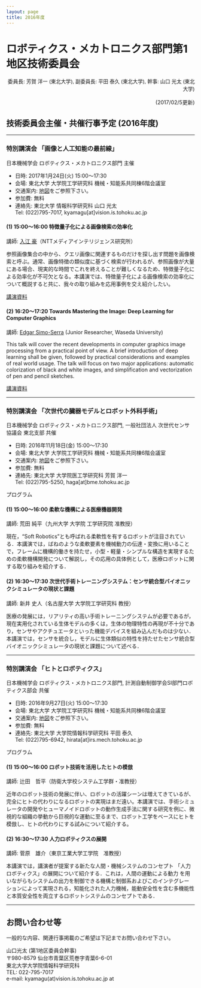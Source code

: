 ```yaml
---
layout: page
title: 2016年度
---
```

<h1><a name="TOC-1-"></a>ロボティクス・メカトロニクス部門第1地区技術委員会</h1>
<p style="text-align:right">委員長: <span style="font-size:13.3333px;line-height:1.5;background-color:transparent">芳賀 洋一</span><span style="line-height:1.5;font-size:10pt;background-color:transparent"> (東北大学), 副委員長: </span><span style="font-size:13.3333px;line-height:1.5;background-color:transparent">平田 泰久</span><span style="line-height:1.5;font-size:10pt;background-color:transparent"> (東北大学), 幹事: 山口 光太 (東北大学) </span></p>
<p style="text-align:right">
(2017/02/5更新)</p>
<h2><a name="TOC-2016-"></a>技術委員会主催・共催行事予定 (2016年度)</h2>
<hr/>
<h3><a name="TOC--"></a>特別講演会 「画像と人工知能の最前線」</h3>
<div>日本機械学会 ロボティクス・メカトロニクス部門 主催</div>
<ul><li>日時: 2017年1月24日(火) 15:00～17:30</li>
	<li>会場: 東北大学 大学院工学研究科 機械・知能系共同棟6階会議室</li>
	<li>交通案内: <a href="https://web.archive.org/web/20201027011205/http://www.eng.tohoku.ac.jp/map/?menu=campus&amp;area=a01&amp;build=15" target="_blank" rel="nofollow">地図</a>をご参照下さい。</li>
	<li>参加費: 無料</li>
	<li>連絡先: 東北大学 情報科学研究科 山口 光太<br/>
	Tel: (022)795-7017, kyamagu[at]vision.is.tohoku.ac.jp</li>
</ul>
	<h4><a name="TOC-1-15:00-16:00-"></a>(1) 15:00～16:00 特徴量子化による画像検索の効率化</h4>
	<div>講師: <a href="https://web.archive.org/web/20201027011205/http://www.ntt-labs.jp/saiyo/people/updown/ud02.html" target="_blank" rel="nofollow">入江 豪</a>（NTTメディアインテリジェンス研究所）</div>
	<p>参照画像集合の中から、クエリ画像に関連するものだけを探し出す問題を画像検索と呼ぶ。通常、画像特徴の類似度に基づく検索が行われるが、参照画像が大量にある場合、現実的な時間でこれを終えることが難しくなるため、特徴量子化による効率化が不可欠となる。本講演では、特徴量子化による画像検索の効率化について概説すると共に、我々の取り組みを応用事例を交え紹介したい。</p>
	<p><a href="https://web.archive.org/web/20201027011205/https://docs.google.com/viewer?a=v&amp;pid=sites&amp;srcid=ZGVmYXVsdGRvbWFpbnxyb2JvbWVjaDAyfGd4OjExN2U4NGZlYjdlOWNhNTE" target="_blank">講演資料</a></p>
	<h4><a name="TOC-2-16:20-17:20-Towards-Mastering-the-Image:-Deep-Learning-for-Computer-Graphics"></a>(2) 16:20～17:20 Towards Mastering the Image: Deep Learning for Computer Graphics</h4>
	<div>講師: <a href="https://web.archive.org/web/20201027011205/http://hi.cs.waseda.ac.jp/~esimo/" target="_blank" rel="nofollow">Edgar Simo-Serra</a> (Junior Researcher, Waseda University)</div>
	<p>This talk will cover the recent developments in computer graphics image processing from a practical point of view. A brief introduction of deep learning shall be given, followed by practical considerations and examples of real world usage. The talk will focus on two major applications: automatic colorization of black and white images, and simplification and vectorization of pen and pencil sketches.</p>
	<p><a href="https://web.archive.org/web/20201027011205/http://hi.cs.waseda.ac.jp/~esimo/files/slides_tohoku2017.pdf" target="_blank" rel="nofollow">講演資料</a></p>
	<hr/>
	<h3><a name="TOC--1"></a>特別講演会 「次世代の臓器モデルとロボット外科手術」</h3>
	<div>日本機械学会 ロボティクス・メカトロニクス部門, 一般社団法人 次世代センサ協議会 東北支部 共催</div>
	<ul><li>日時: 2016年11月18日(金) 15:00～17:30</li>
		<li>会場: 東北大学 大学院工学研究科 機械・知能系共同棟6階会議室</li>
		<li>交通案内: <a href="https://web.archive.org/web/20201027011205/http://www.eng.tohoku.ac.jp/map/?menu=campus&amp;area=a01&amp;build=15" target="_blank" rel="nofollow">地図</a>をご参照下さい。</li>
		<li>参加費: 無料</li>
		<li>連絡先: 東北大学 大学院医工学研究科 芳賀 洋一<br/>
		Tel: (022)795-5250, haga[at]bme.tohoku.ac.jp</li>
	</ul>
	<p>プログラム</p>
	<h4><a name="TOC-1-15:00-16:00-1"></a>(1) 15:00～16:00 柔軟な機構による医療機器開発</h4>
	<div>講師: 荒田 純平（九州大学 大学院 工学研究院 准教授）</div>
	<p>現在，“Soft Robotics”とも呼ばれる柔軟性を有するロボットが注目されている．本講演では，ばねのような柔軟要素を機械動力の伝達・変換に用いることで，フレームに機構的働きを持たせ，小型・軽量・シンプルな構造を実現するための柔軟機構開発について解説し，その応用の具体例として，医療ロボットに関する取り組みを紹介する．</p>
	<h4><a name="TOC-2-16:30-17:30-"></a>(2) 16:30～17:30 次世代手術トレーニングシステム：センサ統合型バイオニックシミュレータの現状と課題</h4>
	<div>講師: 新井 史人（名古屋大学 大学院工学研究科 教授）</div>
	<p>医療の発展には，リアリティの高い手術トレーニングシステムが必要であるが，現在実用化されている生体モデルの多くは，生体の物理特性の再現が不十分であり，センサやアクチュエータといった機能デバイスを組み込んだものは少ない．本講演では，センサを統合し，モデルに生体類似の特性を持たせたセンサ統合型バイオニックシミュレータの現状と課題について述べる．</p>
	<hr/>
	<h3><a name="TOC--2"></a>特別講演会 「ヒトとロボティクス」</h3>
	<div>日本機械学会 ロボティクス・メカトロニクス部門, 計測自動制御学会SI部門ロボティクス部会 共催</div>
	<ul><li>日時: 2016年9月27日(火) 15:00～17:30</li>
		<li>会場: 東北大学 大学院工学研究科 機械・知能系共同棟6階会議室</li>
		<li>交通案内: <a href="https://web.archive.org/web/20201027011205/http://www.eng.tohoku.ac.jp/map/?menu=campus&amp;area=a01&amp;build=15" target="_blank" rel="nofollow">地図</a>をご参照下さい。</li>
		<li>参加費: 無料</li>
		<li>連絡先: 東北大学 大学院情報科学研究科 平田 泰久<br/>
		Tel: (022)795-6942, hirata[at]irs.mech.tohoku.ac.jp</li>
	</ul>
	<p>プログラム</p>
	<h4><a name="TOC-1-15:00-16:00-2"></a>(1) 15:00～16:00 ロボット技術を活用したヒトの模倣</h4>
	<div>講師: 辻田　哲平（防衛大学校システム工学群・准教授）</div>
	<p>近年のロボット技術の発展に伴い、ロボットの活躍シーンは増えてきているが、完全にヒトの代わりになるロボットの実現はまだ遠い。本講演では、手術シミュレータの開発やヒューマノイドロボットの動作生成手法に関する研究を例に、微視的な組織の挙動から巨視的な運動に至るまで、ロボット工学をベースにヒトを模倣し、ヒトの代わりにする試みについて紹介する。</p>
	<h4><a name="TOC-2-16:30-17:30-1"></a>(2) 16:30～17:30 人力ロボティクスの展開</h4>
	<div>講師: 菅原　雄介（東京工業大学工学院　准教授）</div>
	<p>本講演では，講演者が提案する新たな人間・機械システムのコンセプト
		「人力ロボティクス」の展開について紹介する．これは，人間の運動による動力
		を用いながらもシステムの出力を制御できる機構と制御系およびこのインテグレー
		ションによって実現される，知能化された人力機械，能動安全性を含む多機能性
		と本質安全性を両立するロボットシステムのコンセプトである．
	</p>
	<hr/>
	<h2><a name="TOC--3"></a>お問い合わせ等</h2>
	<p>一般的な内容、関連行事掲載のご希望は下記までお問い合わせ下さい。</p>
	<div>山口光太 (第1地区委員会幹事)<br/>
		〒980-8579 仙台市青葉区荒巻字青葉6-6-01<br/>
		東北大学大学院情報科学研究科<br/>
		TEL: 022-795-7017<br/>
		e-mail: kyamagu(at)vision.is.tohoku.ac.jp at
	</div>
